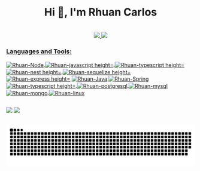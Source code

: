 <h1 align="center">Hi 👋, I'm Rhuan Carlos</h1>

<br>

<div align="center">
  <a href="https://github.com/RhuanCSG/">
  <img height="180em" src="https://github-readme-stats.vercel.app/api?username=RhuanCSG&show_icons=true&theme=tokyonight&include_all_commits=true&count_private=true"/>
  <img height="180em" src="https://github-readme-stats.vercel.app/api/top-langs/?username=RhuanCSG&layout=compact&langs_count=7&theme=tokyonight"/>
</div>


<h3 align="left">Languages and Tools:</h3>
  <div style="display: inline_block">
     <img align="center" alt="Rhuan-Node" height="50" width="60" src="https://cdn.jsdelivr.net/gh/devicons/devicon/icons/nodejs/nodejs-original.svg">     
     <img align="center" alt="Rhuan-javascript  height="40" width="50" src="https://cdn.jsdelivr.net/gh/devicons/devicon/icons/javascript/javascript-original.svg" >
     <img align="center" alt="Rhuan-typescript  height="40" width="50" src="https://cdn.jsdelivr.net/gh/devicons/devicon/icons/typescript/typescript-original.svg" >
     <img align="center" alt="Rhuan-nest  height="40" width="50" src="https://cdn.jsdelivr.net/gh/devicons/devicon/icons/nestjs/nestjs-plain.svg" >
     <img align="center" alt="Rhuan-sequelize  height="40" width="50" src="https://cdn.jsdelivr.net/gh/devicons/devicon/icons/sequelize/sequelize-original.svg" >          
     <img align="center" alt="Rhuan-express  height="40" width="50" src="https://cdn.jsdelivr.net/gh/devicons/devicon/icons/express/express-original.svg" >                   
     <img align="center" alt="Rhuan-Java" height="50" width="60" src="https://cdn.jsdelivr.net/gh/devicons/devicon/icons/java/java-original-wordmark.svg">
     <img align="center" alt="Rhuan-Spring" height="50" width="60" src="https://cdn.jsdelivr.net/gh/devicons/devicon/icons/spring/spring-original-wordmark.svg">
     <img align="center" alt="Rhuan-typescript  height="40" width="50" src="https://user-images.githubusercontent.com/91352588/176567773-1df41582-3313-4bd7-acf7-0b1b63411d2a.png">
     <img align="center" alt="Rhuan-postgresql" height="40" width="50" src="https://cdn.jsdelivr.net/gh/devicons/devicon/icons/postgresql/postgresql-original-wordmark.svg">
     <img align="center" alt="Rhuan-mysql" height="40" width="50" src="https://cdn.jsdelivr.net/gh/devicons/devicon/icons/mysql/mysql-plain.svg">
     <img align="center" alt="Rhuan-mongo" height="40" width="50" src="https://cdn.jsdelivr.net/gh/devicons/devicon/icons/mongodb/mongodb-original.svg"> 
     <img align="center" alt="Rhuan-linux" height="40" width="50" src="https://cdn.jsdelivr.net/gh/devicons/devicon/icons/linux/linux-original.svg">             
  </div>
  
  ##
  
  <div> 
   <a href = "mailto:contatorhuan@gmail.com"><img src="https://img.shields.io/badge/-Gmail-%23333?style=for-the-badge&logo=gmail&logoColor=white" target="_blank"></a>
  <a href="https://www.linkedin.com/in/rhuan-carlos-784971191/" target="_blank"><img src="https://img.shields.io/badge/-LinkedIn-%230077B5?style=for-the-badge&logo=linkedin&logoColor=white" target="_blank"></a>  
</div>

##
<div align="center">
  <a href="https://1999azzar.github.io/1999AZZAR/">
  <img  src="https://github.com/1999AZZAR/1999AZZAR/blob/main/resources/img/grid-snake.svg"
       alt="snake" /></a>
</div>

  
          
            
          
          
  

